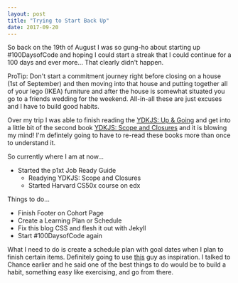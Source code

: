 ```yaml
---
layout: post
title: "Trying to Start Back Up"
date: 2017-09-20
---
```


So back on the 19th of August I was so gung-ho about starting up #100DaysofCode and hoping I could start a streak that I could
continue for a 100 days and ever more... That clearly didn't happen.

ProTip: Don't start a commitment journey right before closing on a house (1st of September) and then moving into that house and
putting together all of your lego (IKEA) furniture and after the house is somewhat situated you go to a friends wedding for the
weekend. All-in-all these are just excuses and I have to build good habits.

Over my trip I was able to finish reading the [YDKJS: Up & Going](https://github.com/getify/You-Dont-Know-JS/blob/master/up%20&%20going/README.md#you-dont-know-js-up--going)
and get into a little bit of the second book [YDKJS: Scope and Closures](https://github.com/getify/You-Dont-Know-JS/blob/master/scope%20&%20closures/README.md#you-dont-know-js-scope--closures)
and it is blowing my mind! I'm defintely going to have to re-read these books more than once to understand it.

So currently where I am at now...

* Started the p1xt Job Ready Guide
    * Readying YDKJS: Scope and Closures
    * Started Harvard CS50x course on edx

Things to do...
* Finish Footer on Cohort Page
* Create a Learning Plan or Schedule
* Fix this blog CSS and flesh it out with Jekyll
* Start #100DaysofCode again

What I need to do is create a schedule plan with goal dates when I plan to finish certain items. Definitely going to use [this](https://medium.freecodecamp.org/how-i-got-a-second-degree-and-earned-5-developer-certifications-in-just-one-year-while-working-and-2b902ee291ab)
guy as inspiration. I talked to Chance earlier and he said one of the best things to do would be to build a habit, something easy like
exercising, and go from there. 

